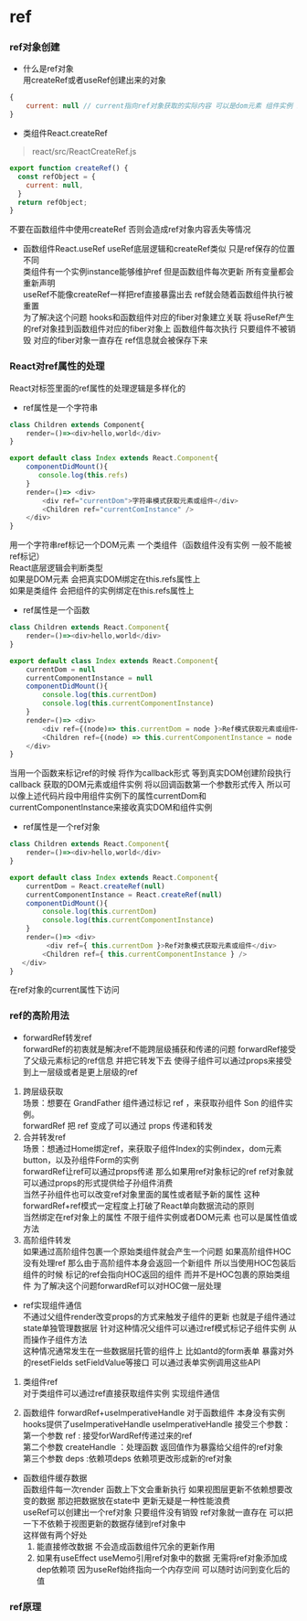 # ref

### ref对象创建  
- 什么是ref对象  
用createRef或者useRef创建出来的对象  
```javascript
{
    current: null // current指向ref对象获取的实际内容 可以是dom元素 组件实例 或者其他
}
```
- 类组件React.createRef  
> react/src/ReactCreateRef.js
```javascript
export function createRef() {
  const refObject = {
    current: null,
  }
  return refObject;
}
```
不要在函数组件中使用createRef 否则会造成ref对象内容丢失等情况  
- 函数组件React.useRef
useRef底层逻辑和createRef类似 只是ref保存的位置不同  
类组件有一个实例instance能够维护ref 但是函数组件每次更新 所有变量都会重新声明  
useRef不能像createRef一样把ref直接暴露出去 ref就会随着函数组件执行被重置  
为了解决这个问题 hooks和函数组件对应的fiber对象建立关联 将useRef产生的ref对象挂到函数组件对应的fiber对象上 函数组件每次执行 只要组件不被销毁 对应的fiber对象一直存在 ref信息就会被保存下来  

### React对ref属性的处理  
React对标签里面的ref属性的处理逻辑是多样化的  

- ref属性是一个字符串
```javascript
class Children extends Component{  
    render=()=><div>hello,world</div>
}

export default class Index extends React.Component{
    componentDidMount(){
       console.log(this.refs)
    }
    render=()=> <div>
        <div ref="currentDom">字符串模式获取元素或组件</div>
        <Children ref="currentComInstance" />
    </div>
}
```
用一个字符串ref标记一个DOM元素 一个类组件（函数组件没有实例 一般不能被ref标记）  
React底层逻辑会判断类型  
如果是DOM元素 会把真实DOM绑定在this.refs属性上  
如果是类组件 会把组件的实例绑定在this.refs属性上  

- ref属性是一个函数  
```javascript
class Children extends React.Component{  
    render=()=><div>hello,world</div>
}

export default class Index extends React.Component{
    currentDom = null
    currentComponentInstance = null
    componentDidMount(){
        console.log(this.currentDom)
        console.log(this.currentComponentInstance)
    }
    render=()=> <div>
        <div ref={(node)=> this.currentDom = node }>Ref模式获取元素或组件</div>
        <Children ref={(node) => this.currentComponentInstance = node  } />
    </div>
}
```
当用一个函数来标记ref的时候 将作为callback形式 等到真实DOM创建阶段执行callback 获取的DOM元素或组件实例 将以回调函数第一个参数形式传入 所以可以像上述代码片段中用组件实例下的属性currentDom和currentComponentInstance来接收真实DOM和组件实例  

- ref属性是一个ref对象  
```javascript
class Children extends React.Component{  
    render=()=><div>hello,world</div>
}

export default class Index extends React.Component{
    currentDom = React.createRef(null)
    currentComponentInstance = React.createRef(null)
    componentDidMount(){
        console.log(this.currentDom)
        console.log(this.currentComponentInstance)
    }
    render=()=> <div>
         <div ref={ this.currentDom }>Ref对象模式获取元素或组件</div>
        <Children ref={ this.currentComponentInstance } />
   </div>
}
```
在ref对象的current属性下访问  

### ref的高阶用法  

- forwardRef转发ref  
  forwardRef的初衷就是解决ref不能跨层级捕获和传递的问题 forwardRef接受了父级元素标记的ref信息 并把它转发下去 使得子组件可以通过props来接受到上一层级或者是更上层级的ref  
  
1. 跨层级获取  
场景：想要在 GrandFather 组件通过标记 ref ，来获取孙组件 Son 的组件实例。  
forwardRef 把 ref 变成了可以通过 props 传递和转发  
2. 合并转发ref  
场景：想通过Home绑定ref，来获取子组件Index的实例index，dom元素button，以及孙组件Form的实例  
forwardRef让ref可以通过props传递 那么如果用ref对象标记的ref ref对象就可以通过props的形式提供给子孙组件消费  
当然子孙组件也可以改变ref对象里面的属性或者赋予新的属性 这种forwardRef+ref模式一定程度上打破了React单向数据流动的原则  
当然绑定在ref对象上的属性 不限于组件实例或者DOM元素 也可以是属性值或方法  
3. 高阶组件转发  
如果通过高阶组件包裹一个原始类组件就会产生一个问题 如果高阶组件HOC没有处理ref 那么由于高阶组件本身会返回一个新组件 所以当使用HOC包装后组件的时候 标记的ref会指向HOC返回的组件 
而并不是HOC包裹的原始类组件 为了解决这个问题forwardRef可以对HOC做一层处理  

- ref实现组件通信  
不通过父组件render改变props的方式来触发子组件的更新 也就是子组件通过state单独管理数据层 针对这种情况父组件可以通过ref模式标记子组件实例 从而操作子组件方法  
这种情况通常发生在一些数据层托管的组件上 比如antd的form表单 暴露对外的resetFields setFieldValue等接口 可以通过表单实例调用这些API  

1. 类组件ref  
对于类组件可以通过ref直接获取组件实例 实现组件通信  

2. 函数组件 forwardRef+useImperativeHandle
对于函数组件 本身没有实例 hooks提供了useImperativeHandle 
useImperativeHandle 接受三个参数：  
第一个参数 ref : 接受forWardRef传递过来的ref  
第二个参数 createHandle ：处理函数 返回值作为暴露给父组件的ref对象  
第三个参数 deps :依赖项deps 依赖项更改形成新的ref对象  

- 函数组件缓存数据  
函数组件每一次render 函数上下文会重新执行 如果视图层更新不依赖想要改变的数据 那边把数据放在state中 更新无疑是一种性能浪费  
useRef可以创建出一个ref对象 只要组件没有销毁 ref对象就一直存在 可以把一下不依赖于视图更新的数据存储到ref对象中  
这样做有两个好处  
    1. 能直接修改数据 不会造成函数组件冗余的更新作用  
    2. 如果有useEffect useMemo引用ref对象中的数据 无需将ref对象添加成dep依赖项 因为useRef始终指向一个内存空间 可以随时访问到变化后的值  

### ref原理  

